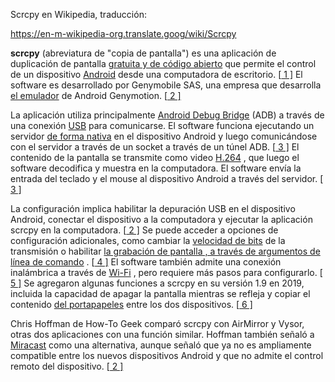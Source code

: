 



Scrcpy en Wikipedia, traducción:

https://en-m-wikipedia-org.translate.goog/wiki/Scrcpy

**scrcpy** (abreviatura de "copia de pantalla") es una aplicación de duplicación de pantalla [gratuita y de código abierto](https://en-m-wikipedia-org.translate.goog/wiki/Free_and_open-source?_x_tr_sl=en&_x_tr_tl=es&_x_tr_hl=es&_x_tr_pto=wapp) que permite el control de un dispositivo [Android](https://en-m-wikipedia-org.translate.goog/wiki/Android_(operating_system)?_x_tr_sl=en&_x_tr_tl=es&_x_tr_hl=es&_x_tr_pto=wapp) desde una computadora de escritorio. [[ 1 \]](https://en-m-wikipedia-org.translate.goog/wiki/Scrcpy?_x_tr_sl=en&_x_tr_tl=es&_x_tr_hl=es&_x_tr_pto=wapp#cite_note-:2-1) El software es desarrollado por Genymobile SAS, una empresa que desarrolla [el emulador](https://en-m-wikipedia-org.translate.goog/wiki/Emulator?_x_tr_sl=en&_x_tr_tl=es&_x_tr_hl=es&_x_tr_pto=wapp) de Android Genymotion. [[ 2 \]](https://en-m-wikipedia-org.translate.goog/wiki/Scrcpy?_x_tr_sl=en&_x_tr_tl=es&_x_tr_hl=es&_x_tr_pto=wapp#cite_note-:0-2)

La aplicación utiliza principalmente [Android Debug Bridge](https://en-m-wikipedia-org.translate.goog/wiki/Android_Debug_Bridge?_x_tr_sl=en&_x_tr_tl=es&_x_tr_hl=es&_x_tr_pto=wapp) (ADB) a través de una conexión [USB](https://en-m-wikipedia-org.translate.goog/wiki/USB?_x_tr_sl=en&_x_tr_tl=es&_x_tr_hl=es&_x_tr_pto=wapp) para comunicarse. El software funciona ejecutando un servidor [de forma nativa](https://en-m-wikipedia-org.translate.goog/wiki/Native_(computing)?_x_tr_sl=en&_x_tr_tl=es&_x_tr_hl=es&_x_tr_pto=wapp) en el dispositivo Android y luego comunicándose con el servidor a través de un socket a través de un túnel ADB. [[ 3 \]](https://en-m-wikipedia-org.translate.goog/wiki/Scrcpy?_x_tr_sl=en&_x_tr_tl=es&_x_tr_hl=es&_x_tr_pto=wapp#cite_note-:3-3) El contenido de la pantalla se transmite como video [H.264](https://en-m-wikipedia-org.translate.goog/wiki/H.264?_x_tr_sl=en&_x_tr_tl=es&_x_tr_hl=es&_x_tr_pto=wapp) , que luego el software decodifica y muestra en la computadora. El software envía la entrada del teclado y el mouse al dispositivo Android a través del servidor. [[ 3 \]](https://en-m-wikipedia-org.translate.goog/wiki/Scrcpy?_x_tr_sl=en&_x_tr_tl=es&_x_tr_hl=es&_x_tr_pto=wapp#cite_note-:3-3)

La configuración implica habilitar la depuración USB en el dispositivo Android, conectar el dispositivo a la computadora y ejecutar la aplicación scrcpy en la computadora. [[ 2 \]](https://en-m-wikipedia-org.translate.goog/wiki/Scrcpy?_x_tr_sl=en&_x_tr_tl=es&_x_tr_hl=es&_x_tr_pto=wapp#cite_note-:0-2) Se puede acceder a opciones de configuración adicionales, como cambiar la [velocidad de bits](https://en-m-wikipedia-org.translate.goog/wiki/Bit_rate?_x_tr_sl=en&_x_tr_tl=es&_x_tr_hl=es&_x_tr_pto=wapp) de la transmisión o habilitar [la grabación de pantalla , a través de ](https://en-m-wikipedia-org.translate.goog/wiki/Screen_recording?_x_tr_sl=en&_x_tr_tl=es&_x_tr_hl=es&_x_tr_pto=wapp)[argumentos de línea de comando](https://en-m-wikipedia-org.translate.goog/wiki/Command-line_interface?_x_tr_sl=en&_x_tr_tl=es&_x_tr_hl=es&_x_tr_pto=wapp) . [[ 4 \]](https://en-m-wikipedia-org.translate.goog/wiki/Scrcpy?_x_tr_sl=en&_x_tr_tl=es&_x_tr_hl=es&_x_tr_pto=wapp#cite_note-:1-4) El software también admite una conexión inalámbrica a través de [Wi-Fi](https://en-m-wikipedia-org.translate.goog/wiki/Wi-Fi?_x_tr_sl=en&_x_tr_tl=es&_x_tr_hl=es&_x_tr_pto=wapp) , pero requiere más pasos para configurarlo. [[ 5 \]](https://en-m-wikipedia-org.translate.goog/wiki/Scrcpy?_x_tr_sl=en&_x_tr_tl=es&_x_tr_hl=es&_x_tr_pto=wapp#cite_note-5) Se agregaron algunas funciones a scrcpy en su versión 1.9 en 2019, incluida la capacidad de apagar la pantalla mientras se refleja y copiar el contenido [del portapapeles](https://en-m-wikipedia-org.translate.goog/wiki/Clipboard_(computing)?_x_tr_sl=en&_x_tr_tl=es&_x_tr_hl=es&_x_tr_pto=wapp) entre los dos dispositivos. [[ 6 \]](https://en-m-wikipedia-org.translate.goog/wiki/Scrcpy?_x_tr_sl=en&_x_tr_tl=es&_x_tr_hl=es&_x_tr_pto=wapp#cite_note-6)

Chris Hoffman de How-To Geek comparó scrcpy con AirMirror y Vysor, otras dos aplicaciones con una función similar. Hoffman también señaló a [Miracast](https://en-m-wikipedia-org.translate.goog/wiki/Miracast?_x_tr_sl=en&_x_tr_tl=es&_x_tr_hl=es&_x_tr_pto=wapp) como una alternativa, aunque señaló que ya no es ampliamente compatible entre los nuevos dispositivos Android y que no admite el control remoto del dispositivo. [[ 2 \]](https://en-m-wikipedia-org.translate.goog/wiki/Scrcpy?_x_tr_sl=en&_x_tr_tl=es&_x_tr_hl=es&_x_tr_pto=wapp#cite_note-:0-2)

